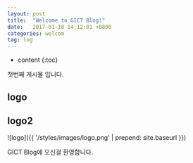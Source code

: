 ```yaml
---
layout: post
title:  "Welcome to GICT Blog!"
date:   2017-01-18 14:12:01 +0800
categories: welcom
tag: log
---
```


* content
{:toc}


첫번째 게시물 입니다.


logo
------------------------

logo2
------------------------

![logo]({{ '/styles/images/logo.png' | prepend: site.baseurl  }})



GICT Blog에 오신걸 환영합니다.